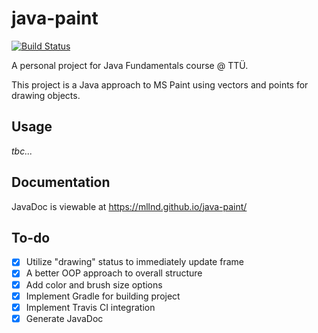 # java-paint

[![Build Status](https://travis-ci.org/mllnd/java-paint.svg?branch=master)](https://travis-ci.org/mllnd/java-paint)

A personal project for Java Fundamentals course @ TTÜ.

This project is a Java approach to MS Paint using vectors and points for drawing objects.

## Usage

_tbc..._

## Documentation

JavaDoc is viewable at https://mllnd.github.io/java-paint/

## To-do

- [x] Utilize "drawing" status to immediately update frame
- [x] A better OOP approach to overall structure
- [x] Add color and brush size options
- [x] Implement Gradle for building project
- [x] Implement Travis CI integration
- [x] Generate JavaDoc
